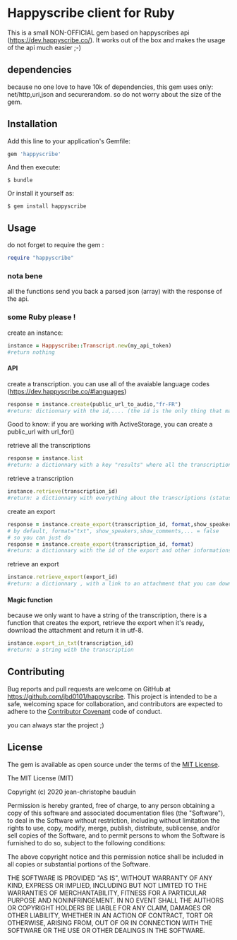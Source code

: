 # Happyscribe client for Ruby
This is a small NON-OFFICIAL gem based on happyscribes api (https://dev.happyscribe.co/). It works out of the box and makes the usage of the api much easier ;-)

## dependencies
because no one love to have 10k of dependencies, this gem uses only: net/http,uri,json and securerandom. so do not worry about the size of the gem.

## Installation

Add this line to your application's Gemfile:

```ruby
gem 'happyscribe'
```

And then execute:

    $ bundle

Or install it yourself as:

    $ gem install happyscribe

## Usage

do not forget to require the gem :
```ruby
require "happyscribe"

```

### nota bene
all the functions send you back a parsed json (array) with the response of the api.

### some Ruby please !
create an instance:
```ruby
instance = Happyscribe::Transcript.new(my_api_token)
#return nothing
```

#### API
create a transcription.  you can use all of the avaiable language codes (https://dev.happyscribe.co/#languages)
```ruby
response = instance.create(public_url_to_audio,"fr-FR")
#return: dictionnary with the id,.... (the id is the only thing that matter)
```
Good to know: if you are working with ActiveStorage, you can create a public_url with url_for()

retrieve all the transcriptions
```ruby
response = instance.list
#return: a dictionnary with a key "results" where all the transcriptions are listed
```
retrieve a transcription
```ruby
instance.retrieve(transcription_id)
#return: a dictionnary with everything about the transcriptions (status,....)
```
create an export
```ruby
response = instance.create_export(transcription_id, format,show_speakers,show_comments,show_highlights)
# by default, format="txt", show_speakers,show_comments,... = false
# so you can just do
response = instance.create_export(transcription_id, format)
#return: a dictionnary with the id of the export and other informations. NB: you can't list all the exports, so do not lose the id ;-)
```

retrieve an export
```ruby
instance.retrieve_export(export_id)
#return: a dictionnary , with a link to an attachment that you can download.
```

#### Magic function
because we only want to have a string of the transcription, there is a function that creates the export, retrieve the export when it's ready, download the attachment and return it in utf-8. 

```ruby
instance.export_in_txt(transcription_id)
#return: a string with the transcription
```

## Contributing

Bug reports and pull requests are welcome on GitHub at https://github.com/jbd0101/happyscribe. This project is intended to be a safe, welcoming space for collaboration, and contributors are expected to adhere to the [Contributor Covenant](http://contributor-covenant.org) code of conduct.

you can always star the project ;) 

## License

The gem is available as open source under the terms of the [MIT License](https://opensource.org/licenses/MIT).

The MIT License (MIT)

Copyright (c) 2020 jean-christophe bauduin

Permission is hereby granted, free of charge, to any person obtaining a copy
of this software and associated documentation files (the "Software"), to deal
in the Software without restriction, including without limitation the rights
to use, copy, modify, merge, publish, distribute, sublicense, and/or sell
copies of the Software, and to permit persons to whom the Software is
furnished to do so, subject to the following conditions:

The above copyright notice and this permission notice shall be included in
all copies or substantial portions of the Software.

THE SOFTWARE IS PROVIDED "AS IS", WITHOUT WARRANTY OF ANY KIND, EXPRESS OR
IMPLIED, INCLUDING BUT NOT LIMITED TO THE WARRANTIES OF MERCHANTABILITY,
FITNESS FOR A PARTICULAR PURPOSE AND NONINFRINGEMENT. IN NO EVENT SHALL THE
AUTHORS OR COPYRIGHT HOLDERS BE LIABLE FOR ANY CLAIM, DAMAGES OR OTHER
LIABILITY, WHETHER IN AN ACTION OF CONTRACT, TORT OR OTHERWISE, ARISING FROM,
OUT OF OR IN CONNECTION WITH THE SOFTWARE OR THE USE OR OTHER DEALINGS IN
THE SOFTWARE.
